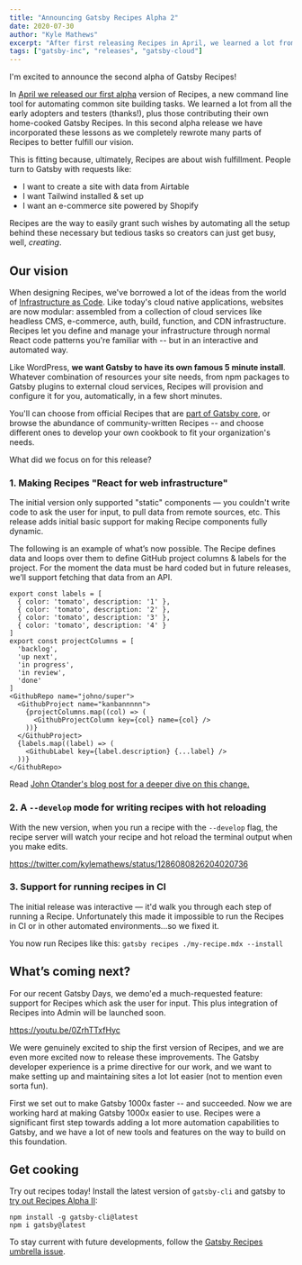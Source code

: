 ```yaml
---
title: "Announcing Gatsby Recipes Alpha 2"
date: 2020-07-30
author: "Kyle Mathews"
excerpt: "After first releasing Recipes in April, we learned a lot from early adopters, testers and community members creating and contribtuing their own Recipes (thanks!) for automating common Gatsby site building chores. In this second alpha release we applied these lessons as we completely rewrote many parts of Recipes to better fulfill our vision of making Gatsby super easy to use, even for beginners."
tags: ["gatsby-inc", "releases", "gatsby-cloud"]
---
```


I'm excited to announce the second alpha of Gatsby Recipes!

In [April we released our first alpha](https://www.gatsbyjs.org/blog/2020-04-15-announcing-gatsby-recipes/) version of Recipes, a new command line tool for automating common site building tasks. We learned a lot from all the early adopters and testers (thanks!), plus those contributing their own home-cooked Gatsby Recipes. In this second alpha release we have incorporated these lessons as we completely rewrote many parts of Recipes to better fulfill our vision.

This is fitting because, ultimately, Recipes are about wish fulfillment. People turn to Gatsby with requests like:

- I want to create a site with data from Airtable
- I want Tailwind installed & set up
- I want an e-commerce site powered by Shopify

Recipes are the way to easily grant such wishes by automating all the setup behind these necessary but tedious tasks so creators can just get busy, well, _creating_.

## Our vision

When designing Recipes, we've borrowed a lot of the ideas from the world of [Infrastructure as Code](https://www.gatsbyjs.org/docs/glossary/infrastructure-as-code/). Like today's cloud native applications, websites are now modular: assembled from a collection of cloud services like headless CMS, e-commerce, auth, build, function, and CDN infrastructure. Recipes let you define and manage your infrastructure through normal React code patterns you're familiar with -- but in an interactive and automated way.

Like WordPress, **we want Gatsby to have its own famous 5 minute install**. Whatever combination of resources your site needs, from npm packages to Gatsby plugins to external cloud services, Recipes will provision and configure it for you, automatically, in a few short minutes.

You'll can choose from official Recipes that are [part of Gatsby core](https://www.gatsbyjs.org/docs/recipes/#new-automated-recipes-available), or browse the abundance of community-written Recipes -- and choose different ones to develop your own cookbook to fit your organization's needs.

What did we focus on for this release?

### 1. Making Recipes "React for web infrastructure"

The initial version only supported "static" components — you couldn't write code to ask the user for input, to pull data from remote sources, etc. This release adds initial basic support for making Recipe components fully dynamic.

The following is an example of what’s now possible. The Recipe defines data and loops over them to define GitHub project columns & labels for the project. For the moment the data must be hard coded but in future releases, we’ll support fetching that data from an API.

```mdx
export const labels = [
  { color: 'tomato', description: '1' },
  { color: 'tomato', description: '2' },
  { color: 'tomato', description: '3' },
  { color: 'tomato', description: '4' }
]
export const projectColumns = [
  'backlog',
  'up next',
  'in progress',
  'in review',
  'done'
]
<GithubRepo name="johno/super">
  <GithubProject name="kanbannnnn">
    {projectColumns.map((col) => (
      <GithubProjectColumn key={col} name={col} />
    ))}
  </GithubProject>
  {labels.map((label) => (
    <GithubLabel key={label.description} {...label} />
  ))}
</GithubRepo>
```

Read [John Otander's blog post for a deeper dive on this change.](https://johno.com/recipes-interpreter/)

### 2. A `--develop` mode for writing recipes with hot reloading

With the new version, when you run a recipe with the `--develop` flag, the recipe server will watch your recipe and hot reload the terminal output when you make edits.

https://twitter.com/kylemathews/status/1286080826204020736

### 3. Support for running recipes in CI

The initial release was interactive — it'd walk you through each step of running a Recipe. Unfortunately this made it impossible to run the Recipes in CI or in other automated environments...so we fixed it.

You now run Recipes like this: `gatsby recipes ./my-recipe.mdx --install`

## What’s coming next?

For our recent Gatsby Days, we demo'ed a much-requested feature: support for Recipes which ask the user for input. This plus integration of Recipes into Admin will be launched soon.

https://youtu.be/0ZrhTTxfHyc

We were genuinely excited to ship the first version of Recipes, and we are even more excited now to release these improvements. The Gatsby developer experience is a prime directive for our work, and we want to make setting up and maintaining sites a lot lot easier (not to mention even sorta fun).

First we set out to make Gatsby 1000x faster -- and succeeded. Now we are working hard at making Gatsby 1000x easier to use. Recipes were a significant first step towards adding a lot more automation capabilities to Gatsby, and we have a lot of new tools and features on the way to build on this foundation.

## Get cooking

Try out recipes today! Install the latest version of `gatsby-cli` and gatsby to [try out Recipes Alpha II](/docs/recipes/):

```shell
npm install -g gatsby-cli@latest
npm i gatsby@latest
```

To stay current with future developments, follow the [Gatsby Recipes umbrella issue](https://github.com/gatsbyjs/gatsby/issues/22991).
